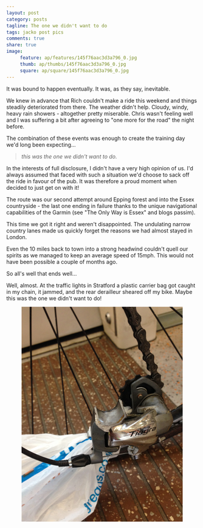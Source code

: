 ```yaml
---
layout: post
category: posts
tagline: The one we didn't want to do
tags: jacko post pics
comments: true
share: true
image: 
     feature: ap/features/145f76aac3d3a796_0.jpg
     thumb: ap/thumbs/145f76aac3d3a796_0.jpg
     square: ap/square/145f76aac3d3a796_0.jpg
---
```

It was bound to happen eventually. It was, as they say, inevitable.

We knew in advance that Rich couldn't make a ride this weekend and things steadily deteriorated from there. The weather didn't help. Cloudy, windy, heavy rain showers - altogether pretty miserable. Chris wasn't feeling well and I was suffering a bit after agreeing to "one more for the road" the night before. 

The combination of these events was enough to create the training day we'd long been expecting... 

> *this was the one we didn't want to do.*

In the interests of full disclosure, I didn't have a very high opinion of us. I'd always assumed that faced with such a situation we'd choose to sack off the ride in favour of the pub. It was therefore a proud moment when decided to just get on with it!

The route was our second attempt around Epping forest and into the Essex countryside - the last one ending in failure thanks to the unique navigational capabilities of the Garmin (see "The Only Way is Essex" and blogs passim). 

This time we got it right and weren't disappointed. The undulating narrow country lanes made us quickly forget the reasons we had almost stayed in London. 

Even the 10 miles back to town into a strong headwind couldn't quell our spirits as we managed to keep an average speed of 15mph. This would not have been possible a couple of months ago.

So all's well that ends well...

Well, almost. At the traffic lights in Stratford a plastic carrier bag got caught in my chain, it jammed, and the rear derailleur sheared off my bike. Maybe this was the one we didn't want to do!


<figure>
<a href="/images/ap/standard/145f76aac3d3a796_1.jpg">
<img src="/images/ap/standard/145f76aac3d3a796_1.jpg">
</a></figure>
